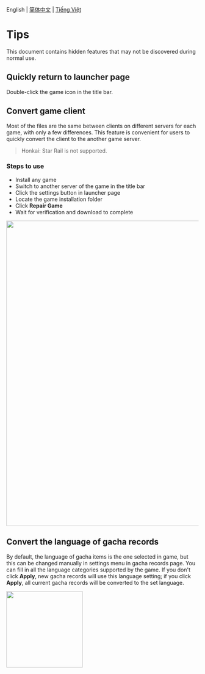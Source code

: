 English | [简体中文](./Tips.zh-CN.md) | [Tiếng Việt](./Tips.vi-VN.md)

# Tips

This document contains hidden features that may not be discovered during normal use.


## Quickly return to launcher page

Double-click the game icon in the title bar.


## Convert game client

Most of the files are the same between clients on different servers for each game, with only a few differences. This feature is convenient for users to quickly convert the client to the another game server.

> Honkai: Star Rail is not supported.

### Steps to use

- Install any game
- Switch to another server of the game in the title bar
- Click the settings button in launcher page
- Locate the game installation folder
- Click **Repair Game**
- Wait for verification and download to complete

<img src="https://user-images.githubusercontent.com/61003590/259001799-8ae65395-58a3-48b0-a1e8-8e2cf6e351f7.png" width="800px" />


## Convert the language of gacha records

By default, the language of gacha items is the one selected in game, but this can be changed manually in settings menu in gacha records page. You can fill in all the language categories supported by the game. If you don't click **Apply**, new gacha records will use this language setting; if you click **Apply**, all current gacha records will be converted to the set language.

<img src="https://user-images.githubusercontent.com/61003590/259004675-7d67e320-6e7e-469e-b404-58669f42491f.png" width="200px" />

